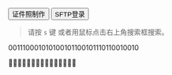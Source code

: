 <button onclick="window.location.href='https://iphoto.sunfeilong.com/'"> 证件照制作 </button>
<button onclick="window.location.href='https://filestash.sunfeilong.com/'"> SFTP登录 </button>


> 请按 `s` 键 或者用鼠标点击右上角搜索框搜索。 

001110001010100101100101110110010010


🌵🌵🌵🌵🌵🌵🌵🌵🌵🌵🌵🌵🌵🌵🌵